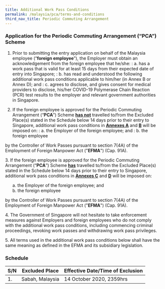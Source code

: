 ```yaml
---
title: Additional Work Pass Conditions
permalink: /malaysia/pca/terms-and-conditions
third_nav_title: Periodic Commuting Arrangement
---
```


### **Application for the Periodic Commuting Arrangement (“PCA”) Scheme**

1. Prior to submitting the entry application on behalf of the Malaysia employee (“**foreign employee**”), the Employer must obtain an acknowledgement from the foreign employee that he/she:
: a. has a work pass that is valid for at least 15 days from their expected date of entry into Singapore;
: b. has read and understood the following additional work pass conditions applicable to him/her (in Annex B or Annex D); and
: c. agrees to disclose, and gives consent for medical providers to disclose, his/her COVID-19 Polymerase Chain Reaction (PCR) test results to the employer and relevant government authorities in Singapore. 

2. If the foreign employee is approved for the Periodic Commuting Arrangement (“**PCA**”) Scheme <b><u>has not</u></b> travelled to/from the Excluded Place(s) stated in the Schedule below 14 days prior to their entry to Singapore, additional work pass conditions in **[Annexes A](/pdf/pca-annex-a.pdf)** and **[B](/pdf/pca-annex-b.pdf)** will be imposed on:
: a. the Employer of the foreign employee; and
: b. the foreign employee 

by the Controller of Work Passes pursuant to section 7(4A) of the Employment of Foreign Manpower Act ("**EFMA**") (Cap. 91A).

<p>3. If the foreign employee is approved for the Periodic Commuting Arrangement (“<b>PCA</b>”) Scheme <b><u>has</u></b> travelled to/from the Excluded Place(s) stated in the Schedule below 14 days prior to their entry to Singapore, additional work pass conditions in <a href="/pdf/pca-annex-c.pdf"><b>Annexes C</b></a> and <a href="/pdf/pca-annex-d.pdf"><b>D</b></a> will be imposed on:</p>

<ol style="list-style-type:none;">
  <li> a. the Employer of the foreign employee; and</li>
 <li>b. the foreign employee</li>
  </ol>

by the Controller of Work Passes pursuant to section 7(4A) of the Employment of Foreign Manpower Act ("**EFMA**") (Cap. 91A).

<p>4. The Government of Singapore will not hesitate to take enforcement measures against Employers and foreign employees who do not comply with the additional work pass conditions, including commencing criminal proceedings, revoking work passes and withdrawing work pass privileges.</p>

<p>5. All terms used in the additional work pass conditions below shall have the same meaning as defined in the EFMA and its subsidiary legislation.</p>

### **Schedule**

| S/N | Excluded Place | Effective Date/Time of Exclusion |
|----|-----------------------------|----------------------------|
| 1. | Sabah, Malaysia | 14 October 2020, 2359hrs |
